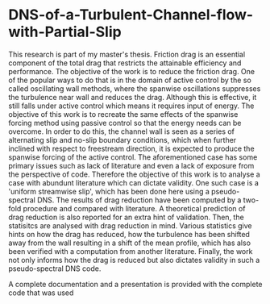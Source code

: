 # DNS-of-a-Turbulent-Channel-flow-with-Partial-Slip

This research is part of my master's thesis. Friction drag is an essential component of the total drag that restricts the attainable efficiency and performance. The objective of the work is to reduce the friction drag. One of the popular ways to do that is in the domain of active control by the so called oscillating wall methods, where the spanwise oscillations suppresses the turbulence near wall and reduces the drag. Although this is effective, it still falls under active control which means it requires input of energy. The objective of this work is to recreate the same effects of the spanwise forcing method using passive control so that the energy needs can be overcome. In order to do this, the channel wall is seen as a series of alternating slip and no-slip boundary conditions, which when further inclined with respect to freestream direction, it is expected to produce the spanwise forcing of the active control. The aforementioned case has some primary issues such as lack of literature and even a lack of exposure from the perspective of code. Therefore the objective of this work is to analyse a case with abundunt literature which can dictate validity. One such case is a 'uniform streamwise slip', which has been done here using a pseudo-spectral DNS. The results of drag reduction have been computed by a two-fold procedure and compared with literature. A theoretical prediction of drag reduction is also reported for an extra hint of validation. Then, the statisitcs are analysed with drag reduction in mind. Various statistics give hints on how the drag has reduced, how the turbulence has been shifted away from the wall resulting in a shift of the mean profile, which has also been verified with a computation from another literature. Finally, the work not only informs how the drag is reduced but also dictates validity in such a pseudo-spectral DNS code. 

A complete documentation and a presentation is provided with the complete code that was used
